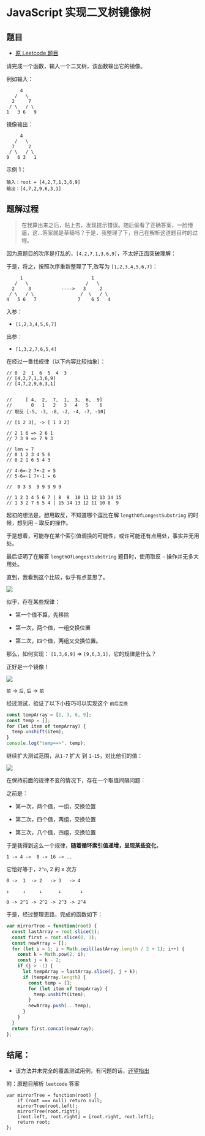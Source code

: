 # JavaScript 实现二叉树镜像树

## 题目

- [原 Leetcode 题目](https://leetcode-cn.com/problems/er-cha-shu-de-jing-xiang-lcof/)

请完成一个函数，输入一个二叉树，该函数输出它的镜像。

例如输入：

```
     4
   /   \
  2     7
 / \   / \
1   3 6   9
```

镜像输出：

```
     4
   /   \
  7     2
 / \   / \
9   6 3   1
```

示例 1：

```
输入：root = [4,2,7,1,3,6,9]
输出：[4,7,2,9,6,3,1]

```

## 题解过程

>在我算出来之后，贴上去，发现提示错误。随后偷看了正确答案，一脸懵逼，这...答案就是草稿吗？于是，我整理了下，自己在解析这道题目时的过程。

因为原题目的次序是打乱的，`[4,2,7,1,3,6,9]`，不太好正面突破理解：

于是，将之，按照次序重新整理了下,改写为 `[1,2,3,4,5,6,7]`：

```
     1                         1
   /   \                     /   \
  2     3           ---->   3     2
 / \   / \                 /  \   / \
4   5 6   7               7    6 5   4
```

入参：

- `[1,2,3,4,5,6,7]`

出参：

- `[1,3,2,7,6,5,4]`

在经过一番找规律（以下内容比较抽象）：

```
// 0  2  1  6  5  4  3
// [4,2,7,1,3,6,9]
// [4,7,2,9,6,3,1]


//     [ 4,  2,  7,  1,  3,  6,  9]
//       0   1   2   3   4   5    6
// 取反 [-5, -3, -8, -2, -4, -7, -10]

// [1 2 3], -> [ 1 3 2]

// 2 1 6 => 2 6 1
// 7 3 9 => 7 9 3

// len = 7
// 0 1 2 3 4 5 6
// 0 2 1 6 5 4 3

// 4-6=-2 7+-2 = 5
// 5-6=-1 7+-1 = 6

//  0 3 3  9 9 9 9 9

// 1 2 3 4 5 6 7 | 8  9  10 11 12 13 14 15
// 1 3 2 7 6 5 4 | 15 14 13 12 11 10 8  9

```

起初的想法是，想用取反，不知道哪个逗比在解 `lengthOfLongestSubstring` 的时候，想到用 `~` 取反的操作。

于是想着，可能存在某个索引值调换的可能性，或许可能还有点用处，事实并无用处。

最后证明了在解答 `lengthOfLongestSubstring` 题目时，使用取反 `~` 操作并无多大用处。

直到，我看到这个比较，似乎有点意思了。

![](/images/mirrorTree-1-7.png)

似乎，存在某些规律：

- 第一个值不算，先移除

- 第一次，两个值，一组交换位置

- 第二次，四个值，两组又交换位置。

那么，如何实现： `[1,3,6,9]` => `[9,6,3,1]`，它的规律是什么？

正好是一个镜像！

![](/images/like-mirror.png)

`前` -> `后`, `后` -> `前`

经过测试，验证了以下小技巧可以实现这个 `前后互换`

```js
const tempArray = [1, 3, 6, 9];
const temp = [];
for (let item of tempArray) {
  temp.unshift(item);
}
console.log("temp==>", temp);
```

继续扩大测试范围，从`1-7` 扩大 到 `1-15`，对比他们的值：

![](/images/mirrorTree-1-15.png)

在保持前面的规律不变的情况下，存在一个取值间隔问题：

之前是：

- 第一次，两个值，一组，交换位置

- 第二次，四个值，两组，交换位置

- 第三次，八个值，四组，交换位置

于是我得到这么一个规律，**随着循环索引值递增，呈现某些变化**，

```
1 -> 4 ->  8 -> 16 -> ..

```

它恰好等于，`2^n`, 2 的 x 次方

```
0 ->  1  -> 2   -> 3   -> 4

↓     ↓     ↓      ↓       ↓

0 -> 2^1 -> 2^2 -> 2^3 -> 2^4

```

于是，经过整理思路，完成的函数如下：

```js
var mirrorTree = function(root) {
  const lastArray = root.slice(1);
  const first = root.slice(0, 1);
  const newArray = [];
  for (let i = 1; i < Math.ceil(lastArray.length / 2 + 1); i++) {
    const k = Math.pow(2, i);
    const j = k - 2;
    if (j > -1) {
      let tempArray = lastArray.slice(j, j + k);
      if (tempArray.length) {
        const temp = [];
        for (let item of tempArray) {
          temp.unshift(item);
        }
        newArray.push(...temp);
      }
    }
  }
  return first.concat(newArray);
};
```

## 结尾：

- 该方法并未完全的覆盖测试用例，有问题的话，[还望指出](https://github.com/veaba/veaba/issues/new)

附：原题目解析 `leetcode` 答案

```
var mirrorTree = function(root) {
    if (root === null) return null;
    mirrorTree(root.left);
    mirrorTree(root.right);
    [root.left, root.right] = [root.right, root.left];
    return root;
};
```
